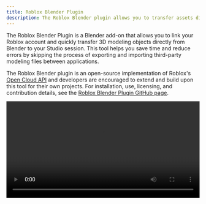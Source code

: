 ```yaml
---
title: Roblox Blender Plugin
description: The Roblox Blender plugin allows you to transfer assets directly from Blender to Studio.
---
```


The Roblox Blender Plugin is a Blender add-on that allows you to link your Roblox account and quickly transfer 3D modeling objects directly from Blender to your Studio session. This tool helps you save time and reduce errors by skipping the process of exporting and importing third-party modeling files between applications.

The Roblox Blender plugin is an open-source implementation of Roblox's [Open Cloud API](../../cloud/open-cloud/index.md) and developers are encouraged to extend and build upon this tool for their own projects. For installation, use, licensing, and contribution details, see the [Roblox Blender Plugin GitHub page](https://github.com/Roblox/roblox-blender-plugin).

<video controls src="../../assets/art/RobloxBlenderPluginDemo.mp4" width="100%"></video>

